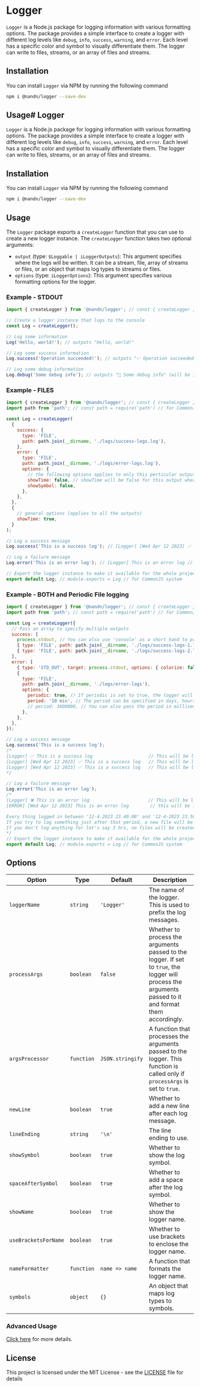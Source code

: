 # Logger

`Logger` is a Node.js package for logging information with various formatting options. The package provides a simple interface to create a logger with different log levels like `debug`, `info`, `success`, `warning`, and `error`. Each level has a specific color and symbol to visually differentiate them. The logger can write to files, streams, or an array of files and streams.

## Installation

You can install `Logger` via NPM by running the following command

```bash
npm i @nandn/logger --save-dev
```

## Usage# Logger

`Logger` is a Node.js package for logging information with various formatting options. The package provides a simple interface to create a logger with different log levels like `debug`, `info`, `success`, `warning`, and `error`. Each level has a specific color and symbol to visually differentiate them. The logger can write to files, streams, or an array of files and streams.

## Installation

You can install `Logger` via NPM by running the following command

```bash
npm i @nandn/logger --save-dev
```

## Usage

The `Logger` package exports a `createLogger` function that you can use to create a new logger instance. The `createLogger` function takes two optional arguments:

- `output` (type: `$Loggable | iLoggerOutputs`): This argument specifies where the logs will be written. It can be a stream, file, array of streams or files, or an object that maps log types to streams or files.
- `options` (type: `iLoggerOptions`): This argument specifies various formatting options for the logger.

### Example - STDOUT

```js
import { createLogger } from '@nandn/logger'; // const { createLogger } = require('@nandn/logger') // for CommonJS system

// Create a logger instance that logs to the console
const Log = createLogger();

// Log some information
Log('Hello, world!'); // outputs "Hello, world!"

// Log some success information
Log.success('Operation succeeded!'); // outputs "✅ Operation succeeded!" (will be in green color once logged in terminal)

// Log some debug information
Log.debug('Some debug info'); // outputs "🐞 Some debug info" (will be in purple color once logged in terminal)
```

### Example - FILES

```js
import { createLogger } from '@nandn/logger'; // const { createLogger } = require('@nandn/logger') // for CommonJS system
import path from 'path'; // const path = require('path') // for CommonJS system

const Log = createLogger(
  {
    success: {
      type: 'FILE',
      path: path.join(__dirname, './logs/success-logs.log'),
    },
    error: {
      type: 'FILE',
      path: path.join(__dirname, './logs/error-logs.log'),
      options: {
        // the following options applies to only this perticular output and will take precedence over general options
        showTime: false, // showTime will be false for this output whereas it  will stay true for the rest of the outputs as it is true in general options
        showSymbol: false,
      },
    },
  },
  {
    // general options (applies to all the outputs)
    showTime: true,
  }
);

// Log a success message
Log.success('This is a success log'); // [Logger] [Wed Apr 12 2023] ✅ This is a success log // This will be logged to `./logs/success-logs.log`

// Log a failure message
Log.error('This is an error log'); // [Logger] This is an error log // this will be logged to `./logs/error-logs.log`

// Export the logger instance to make it available for the whole project
export default Log; // module.exports = Log // for CommonJS system
```

### Example - BOTH and Periodic File logging

```js
import { createLogger } from '@nandn/logger'; // const { createLogger } = require('@nandn/logger') // for CommonJS system
import path from 'path'; // const path = require('path') // for CommonJS system

const Log = createLogger({
  // Pass an array to specify multiple outputs
  success: [
    process.stdout, // You can also use 'console' as a short hand to process.stdout
    { type: 'FILE', path: path.join(__dirname, './logs/success-logs-1.log') },
    { type: 'FILE', path: path.join(__dirname, './logs/success-logs-2.log') }, // You can pass as many outputs as you want
  ],
  error: [
    { type: 'STD_OUT', target: process.stdout, options: { colorize: false } }, // If you want to pass options to an STDOUT, you have to use the STD_OUT type
    {
      type: 'FILE',
      path: path.join(__dirname, './logs/error-logs'),
      options: {
        periodic: true, // If periodic is set to true, the logger will create a new file every `period`
        period: '10 min', // The period can be specified in days, hours, minutes ('1d', '2h', '30m', '4 days', '13 hrs', '2 minutes', '1hr 4min', '1d 2h 30m', etc. are all valid periods)
        // period: 3600000, // You can also pass the period in milliseconds (in this case you have to pass period as a number instead of a string)
      },
    },
  ],
});

// Log a success message
Log.success('This is a success log');
/*
[Logger] ✅ This is a success log                     // This will be logged to STDOUT in green color
[Logger] [Wed Apr 12 2023] ✅ This is a success log   // This will be logged to `./logs/success-logs-1.log`
[Logger] [Wed Apr 12 2023] ✅ This is a success log   // This will be logged to `./logs/success-logs-2.log`
*/

// Log a failure message
Log.error('This is an error log');
/*
[Logger] ❌ This is an error log                      // This will be logged to STDOUT without any color (as colorize is set to false for this perticular output)
[ERROR] [Wed Apr 12 2023] This is an error log        // this will be logged to `./logs/error-logs/12-4-2023 23.40.00 - 12-4-2023 23.50.00.log`

Every thing logged in between '12-4-2023 23.40.00' and '12-4-2023 23.50.00' will be logged to the same file
If you try to log something just after that period, a new file will be created, which will be named as '12-4-2023 23.50.00 - 13-4-2023 00.00.00.log'
If you don't log anything for let's say 3 hrs, no files will be created in that time period
*/
// Export the logger instance to make it available for the whole project
export default Log; // module.exports = Log // for CommonJS system
```

## Options

| Option               | Type       | Default          | Description                                                                                                                                              |
| -------------------- | ---------- | ---------------- | -------------------------------------------------------------------------------------------------------------------------------------------------------- |
| `loggerName`         | `string`   | `'Logger'`       | The name of the logger. This is used to prefix the log messages.                                                                                         |
| `processArgs`        | `boolean`  | `false`          | Whether to process the arguments passed to the logger. If set to `true`, the logger will process the arguments passed to it and format them accordingly. |
| `argsProcessor`      | `function` | `JSON.stringify` | A function that processes the arguments passed to the logger. This function is called only if `processArgs` is set to `true`.                            |
| `newLine`            | `boolean`  | `true`           | Whether to add a new line after each log message.                                                                                                        |
| `lineEnding`         | `string`   | `'\n'`           | The line ending to use.                                                                                                                                  |
| `showSymbol`         | `boolean`  | `true`           | Whether to show the log symbol.                                                                                                                          |
| `spaceAfterSymbol`   | `boolean`  | `true`           | Whether to add a space after the log symbol.                                                                                                             |
| `showName`           | `boolean`  | `true`           | Whether to show the logger name.                                                                                                                         |
| `useBracketsForName` | `boolean`  | `true`           | Whether to use brackets to enclose the logger name.                                                                                                      |
| `nameFormatter`      | `function` | `name => name`   | A function that formats the logger name.                                                                                                                 |
| `symbols`            | `object`   | `{}`             | An object that maps log types to symbols.                                                                                                                |

### Advanced Usage

[Click here](https://github.com/NandanGit/logger/blob/main/docs/ADVANCED_USAGE.md) for more details.

## License

This project is licensed under the MIT License - see the [LICENSE](LICENSE) file for details
